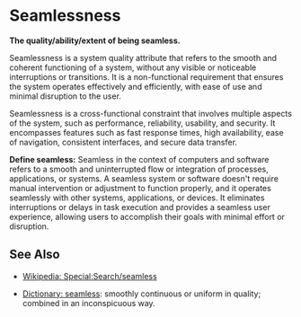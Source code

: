 # Seamlessness

**The quality/ability/extent of being seamless.**

<span data-chatgpt-prompt="explain seamlessness (system quality attribute, non-functional requirement, cross-functional constraint)">

Seamlessness is a system quality attribute that refers to the smooth and coherent functioning of a system, without any visible or noticeable interruptions or transitions. It is a non-functional requirement that ensures the system operates effectively and efficiently, with ease of use and minimal disruption to the user.

Seamlessness is a cross-functional constraint that involves multiple aspects of the system, such as performance, reliability, usability, and security. It encompasses features such as fast response times, high availability, ease of navigation, consistent interfaces, and secure data transfer.


</span>

**Define seamless:** <span data-chatgpt-prompt="define seamless (computers and software)">Seamless in the context of computers and software refers to a smooth and uninterrupted flow or integration of processes, applications, or systems. A seamless system or software doesn't require manual intervention or adjustment to function properly, and it operates seamlessly with other systems, applications, or devices. It eliminates interruptions or delays in task execution and provides a seamless user experience, allowing users to accomplish their goals with minimal effort or disruption.</span>

## See Also

* [Wikipedia: Special:Search/seamless](https://wikipedia.org/wiki/Special:Search/seamless)

* [Dictionary: seamless](https://www.dictionary.com/browse/seamless): smoothly continuous or uniform in quality; combined in an inconspicuous way.
